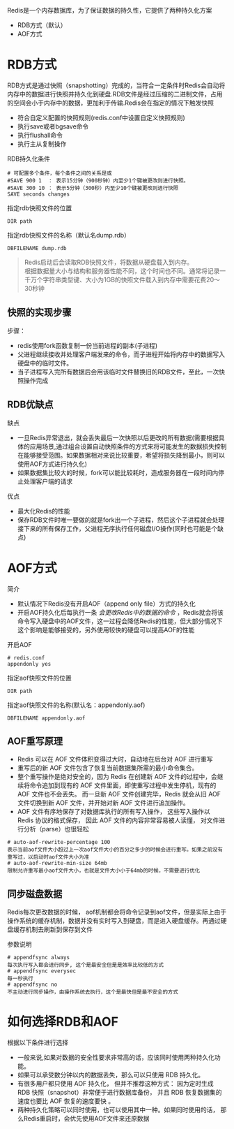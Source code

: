 <!-- Redis持久化方案 -->

Redis是一个内存数据库，为了保证数据的持久性，它提供了两种持久化方案
- RDB方式（默认）
- AOF方式

# RDB方式

RDB方式是通过快照（snapshotting）完成的，当符合一定条件时Redis会自动将内存中的数据进行快照并持久化到硬盘.RDB文件是经过压缩的二进制文件，占用的空间会小于内存中的数据，更加利于传输.Redis会在指定的情况下触发快照
- 符合自定义配置的快照规则(redis.conf中设置自定义快照规则)
- 执行save或者bgsave命令
- 执行flushall命令
- 执行主从复制操作

RDB持久化条件
```
# 可配置多个条件，每个条件之间的关系是或
#SAVE 900 1  ： 表示15分钟（900秒钟）内至少1个键被更改则进行快照。
#SAVE 300 10 ： 表示5分钟（300秒）内至少10个键被更改则进行快照
SAVE seconds changes
```

指定rdb快照文件的位置
```
DIR path
```

指定rdb快照文件的名称（默认名dump.rdb）
```
DBFILENAME dump.rdb
```

>Redis启动后会读取RDB快照文件，将数据从硬盘载入到内存。  
>根据数据量大小与结构和服务器性能不同，这个时间也不同。通常将记录一千万个字符串类型键、大小为1GB的快照文件载入到内存中需要花费20～30秒钟

## 快照的实现步骤

步骤：
- redis使用fork函数复制一份当前进程的副本(子进程)
- 父进程继续接收并处理客户端发来的命令，而子进程开始将内存中的数据写入硬盘中的临时文件。
- 当子进程写入完所有数据后会用该临时文件替换旧的RDB文件，至此，一次快照操作完成

## RDB优缺点

缺点
- 一旦Redis异常退出，就会丢失最后一次快照以后更改的所有数据(需要根据具体的应用场景,通过组合设置自动快照条件的方式来将可能发生的数据损失控制在能够接受范围。如果数据相对来说比较重要，希望将损失降到最小，则可以使用AOF方式进行持久化)
- 如果数据集比较大的时候，fork可以能比较耗时，造成服务器在一段时间内停止处理客户端的请求

优点
- 最大化Redis的性能
- 保存RDB文件时唯一要做的就是fork出一个子进程，然后这个子进程就会处理接下来的所有保存工作，父进程无序执行任何磁盘I/O操作(同时也可能是个缺点)

# AOF方式

简介
- 默认情况下Redis没有开启AOF（append only file）方式的持久化
- 开启AOF持久化后每执行一条 *会更改Redis中的数据的命令* ，Redis就会将该命令写入硬盘中的AOF文件，这一过程会降低Redis的性能，但大部分情况下这个影响是能够接受的，另外使用较快的硬盘可以提高AOF的性能

开启AOF
```
# redis.conf
appendonly yes
```

指定aof快照文件的位置
```
DIR path
```

指定aof快照文件的名称(默认名：appendonly.aof)
```
DBFILENAME appendonly.aof
```
## AOF重写原理

- Redis 可以在 AOF 文件体积变得过大时，自动地在后台对 AOF 进行重写
- 重写后的新 AOF 文件包含了恢复当前数据集所需的最小命令集合。 
- 整个重写操作是绝对安全的，因为 Redis 在创建新 AOF 文件的过程中，会继续将命令追加到现有的 AOF 文件里面，即使重写过程中发生停机，现有的 AOF 文件也不会丢失。 而一旦新 AOF 文件创建完毕，Redis 就会从旧 AOF 文件切换到新 AOF 文件，并开始对新 AOF 文件进行追加操作。
- AOF 文件有序地保存了对数据库执行的所有写入操作， 这些写入操作以 Redis 协议的格式保存， 因此 AOF 文件的内容非常容易被人读懂， 对文件进行分析（parse）也很轻松


```
# auto-aof-rewrite-percentage 100  
表示当前aof文件大小超过上一次aof文件大小的百分之多少的时候会进行重写。如果之前没有重写过，以启动时aof文件大小为准
# auto-aof-rewrite-min-size 64mb   
限制允许重写最小aof文件大小，也就是文件大小小于64mb的时候，不需要进行优化
```

## 同步磁盘数据

Redis每次更改数据的时候， aof机制都会将命令记录到aof文件，但是实际上由于操作系统的缓存机制，数据并没有实时写入到硬盘，而是进入硬盘缓存。再通过硬盘缓存机制去刷新到保存到文件

参数说明
```
# appendfsync always  
每次执行写入都会进行同步, 这个是最安全但是是效率比较低的方式
# appendfsync everysec   
每一秒执行
# appendfsync no  
不主动进行同步操作，由操作系统去执行，这个是最快但是最不安全的方式
```

# 如何选择RDB和AOF

根据以下条件进行选择
- 一般来说,如果对数据的安全性要求非常高的话，应该同时使用两种持久化功能。
- 如果可以承受数分钟以内的数据丢失，那么可以只使用 RDB 持久化。
- 有很多用户都只使用 AOF 持久化， 但并不推荐这种方式： 因为定时生成 RDB 快照（snapshot）非常便于进行数据库备份， 并且 RDB 恢复数据集的速度也要比 AOF 恢复的速度要快 。
- 两种持久化策略可以同时使用，也可以使用其中一种。如果同时使用的话， 那么Redis重启时，会优先使用AOF文件来还原数据

